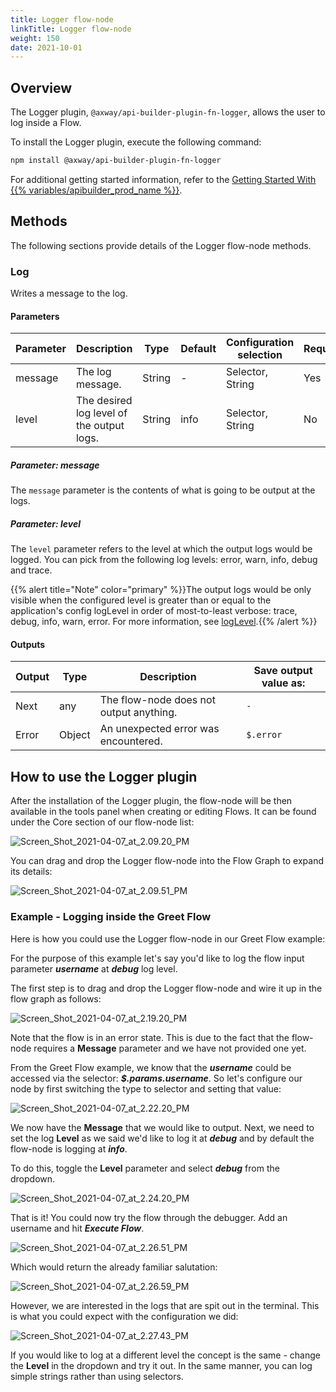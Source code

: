 ```yaml
---
title: Logger flow-node
linkTitle: Logger flow-node
weight: 150
date: 2021-10-01
---
```


## Overview

The Logger plugin, `@axway/api-builder-plugin-fn-logger`, allows the user to log inside a Flow.

To install the Logger plugin, execute the following command:

```bash
npm install @axway/api-builder-plugin-fn-logger
```

For additional getting started information, refer to the [Getting Started With {{% variables/apibuilder_prod_name %}}](/docs/getting_started/).

## Methods

The following sections provide details of the Logger flow-node methods.

### Log

Writes a message to the log.

#### Parameters

| Parameter | Description | Type | Default | Configuration selection | Required |
| --- | --- | --- | --- | --- | --- |
| message | The log message. | String | \- | Selector, String | Yes |
| level | The desired log level of the output logs. | String | info | Selector, String | No |

##### Parameter: message

The `message` parameter is the contents of what is going to be output at the logs.

##### Parameter: level

The `level` parameter refers to the level at which the output logs would be logged. You can pick from the following log levels: error, warn, info, debug and trace.

{{% alert title="Note" color="primary" %}}The output logs would be only visible when the configured level is greater than or equal to the application's config logLevel in order of most-to-least verbose: trace, debug, info, warn, error. For more information, see [logLevel](/docs/developer_guide/project/configuration/project_configuration/#loglevel).{{% /alert %}}

#### Outputs

| Output | Type | Description | Save output value as: |
| --- | --- | --- | --- |
| Next | any | The flow-node does not output anything. | `-` |
| Error | Object | An unexpected error was encountered. | `$.error` |

## How to use the Logger plugin

After the installation of the Logger plugin, the flow-node will be then available in the tools panel when creating or editing Flows. It can be found under the Core section of our flow-node list:

![Screen_Shot_2021-04-07_at_2.09.20_PM](/Images/screen_shot_2021_04_07_at_2_09_20_pm.png)

You can drag and drop the Logger flow-node into the Flow Graph to expand its details:

![Screen_Shot_2021-04-07_at_2.09.51_PM](/Images/screen_shot_2021_04_07_at_2_09_51_pm.png)

### Example - Logging inside the Greet Flow

Here is how you could use the Logger flow-node in our Greet Flow example:

For the purpose of this example let's say you'd like to log the flow input parameter **_username_** at **_debug_** log level.

The first step is to drag and drop the Logger flow-node and wire it up in the flow graph as follows:

![Screen_Shot_2021-04-07_at_2.19.20_PM](/Images/screen_shot_2021_04_07_at_2_19_20_pm.png)

Note that the flow is in an error state. This is due to the fact that the flow-node requires a **Message** parameter and we have not provided one yet.

From the Greet Flow example, we know that the **_username_** could be accessed via the selector: **_$.params.username_**. So let's configure our node by first switching the type to selector and setting that value:

![Screen_Shot_2021-04-07_at_2.22.20_PM](/Images/screen_shot_2021_04_07_at_2_22_20_pm.png)

We now have the **Message** that we would like to output. Next, we need to set the log **Level** as we said we'd like to log it at _**debug**_ and by default the flow-node is logging at _**info**_.

To do this, toggle the **Level** parameter and select **_debug_** from the dropdown.

![Screen_Shot_2021-04-07_at_2.24.20_PM](/Images/screen_shot_2021_04_07_at_2_24_20_pm.png)

That is it! You could now try the flow through the debugger. Add an username and hit _**Execute Flow**_.

![Screen_Shot_2021-04-07_at_2.26.51_PM](/Images/screen_shot_2021_04_07_at_2_26_51_pm.png)

Which would return the already familiar salutation:

![Screen_Shot_2021-04-07_at_2.26.59_PM](/Images/screen_shot_2021_04_07_at_2_26_59_pm.png)

However, we are interested in the logs that are spit out in the terminal. This is what you could expect with the configuration we did:

![Screen_Shot_2021-04-07_at_2.27.43_PM](/Images/screen_shot_2021_04_07_at_2_27_43_pm.png)

If you would like to log at a different level the concept is the same - change the **Level** in the dropdown and try it out. In the same manner, you can log simple strings rather than using selectors.
